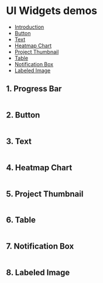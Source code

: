 # UI Widgets demos

- [Introduction](#progress-bar)
- [Button](#button)
- [Text](#text)
- [Heatmap Chart](#heatmap-chart)
- [Project Thumbnail](#project-thumbnail)
- [Table](#table)
- [Notification Box](#notification-box)
- [Labeled Image](#labeled-image)

## 1. Progress Bar

<img src="">

## 2. Button

<img src="">

 ## 3. Text

<img src="">

 ## 4. Heatmap Chart

<img src="">

 ## 5. Project Thumbnail

<img src="">

 ## 6. Table

<img src="">

 ## 7. Notification Box

<img src="">

 ## 8. Labeled Image

<img src="">

